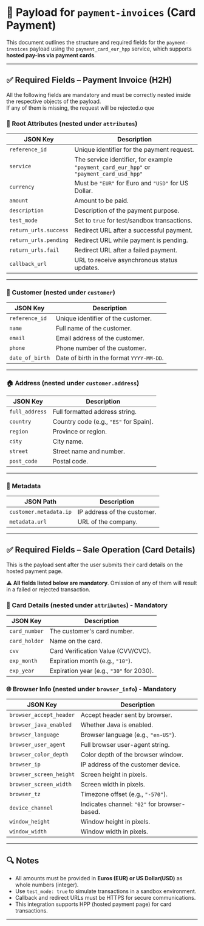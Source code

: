 # 📄 Payload for `payment-invoices` (Card Payment)

This document outlines the structure and required fields for the `payment-invoices` payload using the `payment_card_eur_hpp` service, which supports **hosted pay-ins via payment cards**.

---

## ✅ Required Fields – Payment Invoice (H2H)

All the following fields are mandatory and must be correctly nested inside the respective objects of the payload.  
If any of them is missing, the request will be rejected.o que 

### 🧾 Root Attributes (nested under `attributes`)

| JSON Key              | Description                                                                              |
| --------------------- | ---------------------------------------------------------------------------------------- |
| `reference_id`        | Unique identifier for the payment request.                                               |
| `service`             | The service identifier, for example `"payment_card_eur_hpp"` or `"payment_card_usd_hpp"` |
| `currency`            | Must be `"EUR"` for Euro and `"USD"` for US Dollar.                                      |
| `amount`              | Amount to be paid.                                                                       |
| `description`         | Description of the payment purpose.                                                      |
| `test_mode`           | Set to `true` for test/sandbox transactions.                                             |
| `return_urls.success` | Redirect URL after a successful payment.                                                 |
| `return_urls.pending` | Redirect URL while payment is pending.                                                   |
| `return_urls.fail`    | Redirect URL after a failed payment.                                                     |
| `callback_url`        | URL to receive asynchronous status updates.                                              |

---

### 👤 Customer (nested under `customer`)

| JSON Key        | Description                               |
| --------------- | ----------------------------------------- |
| `reference_id`  | Unique identifier of the customer.        |
| `name`          | Full name of the customer.                |
| `email`         | Email address of the customer.            |
| `phone`         | Phone number of the customer.             |
| `date_of_birth` | Date of birth in the format `YYYY-MM-DD`. |

---

### 🏠 Address (nested under `customer.address`)

| JSON Key       | Description                            |
| -------------- | -------------------------------------- |
| `full_address` | Full formatted address string.         |
| `country`      | Country code (e.g., `"ES"` for Spain). |
| `region`       | Province or region.                    |
| `city`         | City name.                             |
| `street`       | Street name and number.                |
| `post_code`    | Postal code.                           |

---

### 🧩 Metadata

| JSON Path              | Description                 |
| ---------------------- | --------------------------- |
| `customer.metadata.ip` | IP address of the customer. |
| `metadata.url`         | URL of the company.         |

---

## ✅ Required Fields – Sale Operation (Card Details)

This is the payload sent after the user submits their card details on the hosted payment page.

⚠️ **All fields listed below are mandatory**. Omission of any of them will result in a failed or rejected transaction.

### 🔐 Card Details (nested under `attributes`) - **Mandatory**

| JSON Key      | Description                              |
| ------------- | ---------------------------------------- |
| `card_number` | The customer's card number.              |
| `card_holder` | Name on the card.                        |
| `cvv`         | Card Verification Value (CVV/CVC).       |
| `exp_month`   | Expiration month (e.g., `"10"`).         |
| `exp_year`    | Expiration year (e.g., `"30"` for 2030). |

### 🌐 Browser Info (nested under `browser_info`) - **Mandatory**

| JSON Key                | Description                                  |
| ----------------------- | -------------------------------------------- |
| `browser_accept_header` | Accept header sent by browser.               |
| `browser_java_enabled`  | Whether Java is enabled.                     |
| `browser_language`      | Browser language (e.g., `"en-US"`).          |
| `browser_user_agent`    | Full browser user-agent string.              |
| `browser_color_depth`   | Color depth of the browser window.           |
| `browser_ip`            | IP address of the customer device.           |
| `browser_screen_height` | Screen height in pixels.                     |
| `browser_screen_width`  | Screen width in pixels.                      |
| `browser_tz`            | Timezone offset (e.g., `"-570"`).            |
| `device_channel`        | Indicates channel: `"02"` for browser-based. |
| `window_height`         | Window height in pixels.                     |
| `window_width`          | Window width in pixels.                      |

---

## 🔍 Notes

- All amounts must be provided in **Euros (EUR) or US Dollar(USD)** as whole numbers (integer).
- Use `test_mode: true` to simulate transactions in a sandbox environment.
- Callback and redirect URLs must be HTTPS for secure communications.
- This integration supports HPP (hosted payment page) for card transactions.

---
